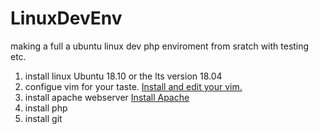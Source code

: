 # LinuxDevEnv
making a full a ubuntu linux dev php enviroment from sratch with testing etc.

1. install linux Ubuntu 18.10 or the lts version 18.04
2. configue vim for your taste.   [Install and edit your vim.](https://github.com/Atcsy/LinuxDevEnv/blob/master/vim)
3. install apache webserver   [Install Apache](https://github.com/Atcsy/LinuxDevEnv/blob/master/apache)
4. install php 
5. install git
